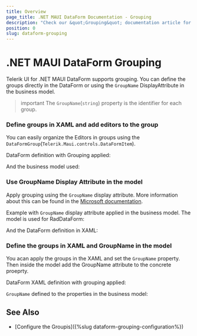```yaml
---
title: Overview
page_title: .NET MAUI DataForm Documentation - Grouping
description: "Check our &quot;Grouping&quot; documentation article for Telerik DataForm for .NET MAUI control."
position: 0
slug: dataform-grouping
---
```


# .NET MAUI DataForm Grouping

Telerik UI for .NET MAUI DataForm supports grouping. You can define the groups directly in the DataForm or using the `GroupName` DisplayAttribute in the business model.

>important The `GroupName`(`string`) property is the identifier for each group.

### Define groups in XAML and add editors to the group

You can easily organize the Editors in groups using the `DataFormGroup`(`Telerik.Maui.controls.DataFormItem`). 

DataForm definition with Grouping applied:

<snippet id='dataform-grouping-from-XAML'/>

And the business model used:

<snippet id='dataform-editors-model'/>

### Use GroupName Display Attribute in the model

Apply grouping using the `GroupName` display attribute. More information about this can be found in the [Microsoft documentation](https://docs.microsoft.com/en-us/dotnet/api/system.componentmodel.dataannotations.displayattribute.groupname?view=net-6.0).

Example with `GroupName` display attribute applied in the business model. The model is used for RadDataForm:

<snippet id='dataform-grouping-model'/>

And the DataForm definition in XAML:

<snippet id='dataform-grouping-from-model'/>

### Define the groups in XAML and GroupName in the model

You acan apply the groups in the XAML and set the `GroupName` property. Then inside the model add the GroupName attribute to the concrete proeprty. 

DataForm XAML definition with grouping applied:

<snippet id='dataform-grouping-mix'/>

`GroupName` defined to the properties in the business model:

<snippet id='dataform-group-model'/>

## See Also

- [Configure the Groupis]({%slug dataform-grouping-configuration%})
